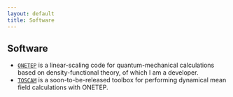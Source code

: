 ```yaml
---
layout: default
title: Software
---
```


## Software

- [`ONETEP`](http://onetep.org) is a linear-scaling code for quantum-mechanical calculations based on density-functional theory, of which I am a developer.
- [`TOSCAM`](https://toscam.readthedocs.io/) is a soon-to-be-released toolbox for performing dynamical mean field calculations with ONETEP.
